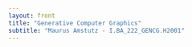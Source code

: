 ```yaml
---
layout: front
title: "Generative Computer Graphics" 
subtitle: "Maurus Amstutz - I.BA_222_GENCG.H2001"
---
```

